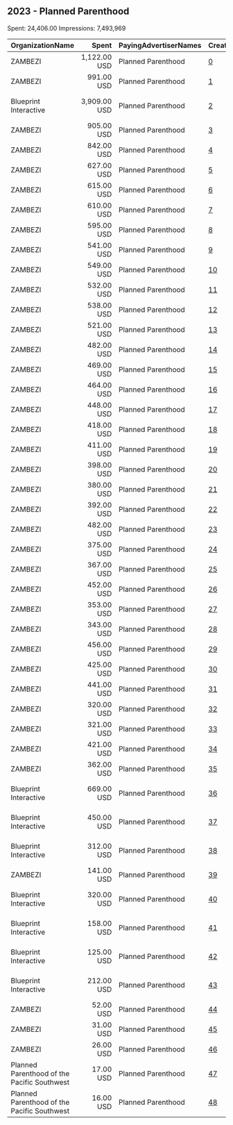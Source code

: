 ## 2023 - Planned Parenthood 
Spent: 24,406.00
Impressions: 7,493,969

|OrganizationName|Spent|PayingAdvertiserNames|CreativeUrls|Impressions|Genders|AgeBrackets|CountryCodes|BillingAddresses|CandidateBallotInformation|
|:---|---:|:---|:---|---:|:---|:---|:---|:---|:---|
|ZAMBEZI|1,122.00 USD|Planned Parenthood|[0](https://www.snap.com/political-ads/asset/9bd66d2cbf79002ba78460dfca3508b131f42c4aa9014314bb88d405bf5a51ce?mediaType=mp4)|448,433|FEMALE|18-29|united states|US||
|ZAMBEZI|991.00 USD|Planned Parenthood|[1](https://www.snap.com/political-ads/asset/5f9e59505b5c8a7089ffa715d6fb37de23527d6f5f9b3f5655eb922590cebd83?mediaType=mp4)|396,818|FEMALE|18-29|united states|US||
|Blueprint Interactive|3,909.00 USD|Planned Parenthood|[2](https://www.snap.com/political-ads/asset/879203b0fafb208096e612dc07831b9e3b12c239f597c41d5349768771c9ec38?mediaType=mp4)|389,607||18-35|united states|"1730 Rhode Island Ave NW Suite 1014,Washington,20036,US"||
|ZAMBEZI|905.00 USD|Planned Parenthood|[3](https://www.snap.com/political-ads/asset/bb3bd009c099bf086d23dd3ab26a9c44a56ef90f8434b179aade50917f92728a?mediaType=mp4)|362,528|FEMALE|18-29|united states|US||
|ZAMBEZI|842.00 USD|Planned Parenthood|[4](https://www.snap.com/political-ads/asset/8b697752f5f7abf5c25be6d5ffe108457f7855943cf06c387b03004a7f8cd7de?mediaType=mp4)|336,433|FEMALE|18-29|united states|US||
|ZAMBEZI|627.00 USD|Planned Parenthood|[5](https://www.snap.com/political-ads/asset/9bd66d2cbf79002ba78460dfca3508b131f42c4aa9014314bb88d405bf5a51ce?mediaType=mp4)|251,126|FEMALE|18-29|united states|US||
|ZAMBEZI|615.00 USD|Planned Parenthood|[6](https://www.snap.com/political-ads/asset/5f9e59505b5c8a7089ffa715d6fb37de23527d6f5f9b3f5655eb922590cebd83?mediaType=mp4)|246,970|FEMALE|18-29|united states|US||
|ZAMBEZI|610.00 USD|Planned Parenthood|[7](https://www.snap.com/political-ads/asset/9bd66d2cbf79002ba78460dfca3508b131f42c4aa9014314bb88d405bf5a51ce?mediaType=mp4)|232,827|FEMALE|18-29|united states|US||
|ZAMBEZI|595.00 USD|Planned Parenthood|[8](https://www.snap.com/political-ads/asset/9bd66d2cbf79002ba78460dfca3508b131f42c4aa9014314bb88d405bf5a51ce?mediaType=mp4)|231,247|FEMALE|18-29|united states|US||
|ZAMBEZI|541.00 USD|Planned Parenthood|[9](https://www.snap.com/political-ads/asset/bb3bd009c099bf086d23dd3ab26a9c44a56ef90f8434b179aade50917f92728a?mediaType=mp4)|216,970|FEMALE|18-29|united states|US||
|ZAMBEZI|549.00 USD|Planned Parenthood|[10](https://www.snap.com/political-ads/asset/5f9e59505b5c8a7089ffa715d6fb37de23527d6f5f9b3f5655eb922590cebd83?mediaType=mp4)|214,125|FEMALE|18-29|united states|US||
|ZAMBEZI|532.00 USD|Planned Parenthood|[11](https://www.snap.com/political-ads/asset/8b697752f5f7abf5c25be6d5ffe108457f7855943cf06c387b03004a7f8cd7de?mediaType=mp4)|213,362|FEMALE|18-29|united states|US||
|ZAMBEZI|538.00 USD|Planned Parenthood|[12](https://www.snap.com/political-ads/asset/bb3bd009c099bf086d23dd3ab26a9c44a56ef90f8434b179aade50917f92728a?mediaType=mp4)|205,501|FEMALE|18-29|united states|US||
|ZAMBEZI|521.00 USD|Planned Parenthood|[13](https://www.snap.com/political-ads/asset/5f9e59505b5c8a7089ffa715d6fb37de23527d6f5f9b3f5655eb922590cebd83?mediaType=mp4)|199,337|FEMALE|18-29|united states|US||
|ZAMBEZI|482.00 USD|Planned Parenthood|[14](https://www.snap.com/political-ads/asset/9bd66d2cbf79002ba78460dfca3508b131f42c4aa9014314bb88d405bf5a51ce?mediaType=mp4)|192,680|FEMALE|18-29|united states|US||
|ZAMBEZI|469.00 USD|Planned Parenthood|[15](https://www.snap.com/political-ads/asset/8b697752f5f7abf5c25be6d5ffe108457f7855943cf06c387b03004a7f8cd7de?mediaType=mp4)|182,944|FEMALE|18-29|united states|US||
|ZAMBEZI|464.00 USD|Planned Parenthood|[16](https://www.snap.com/political-ads/asset/bb3bd009c099bf086d23dd3ab26a9c44a56ef90f8434b179aade50917f92728a?mediaType=mp4)|180,673|FEMALE|18-29|united states|US||
|ZAMBEZI|448.00 USD|Planned Parenthood|[17](https://www.snap.com/political-ads/asset/5f9e59505b5c8a7089ffa715d6fb37de23527d6f5f9b3f5655eb922590cebd83?mediaType=mp4)|179,433|FEMALE|18-29|united states|US||
|ZAMBEZI|418.00 USD|Planned Parenthood|[18](https://www.snap.com/political-ads/asset/8b697752f5f7abf5c25be6d5ffe108457f7855943cf06c387b03004a7f8cd7de?mediaType=mp4)|167,641|FEMALE|18-29|united states|US||
|ZAMBEZI|411.00 USD|Planned Parenthood|[19](https://www.snap.com/political-ads/asset/8b697752f5f7abf5c25be6d5ffe108457f7855943cf06c387b03004a7f8cd7de?mediaType=mp4)|156,909|FEMALE|18-29|united states|US||
|ZAMBEZI|398.00 USD|Planned Parenthood|[20](https://www.snap.com/political-ads/asset/5f9e59505b5c8a7089ffa715d6fb37de23527d6f5f9b3f5655eb922590cebd83?mediaType=mp4)|154,712|FEMALE|18-29|united states|US||
|ZAMBEZI|380.00 USD|Planned Parenthood|[21](https://www.snap.com/political-ads/asset/bb3bd009c099bf086d23dd3ab26a9c44a56ef90f8434b179aade50917f92728a?mediaType=mp4)|152,238|FEMALE|18-29|united states|US||
|ZAMBEZI|392.00 USD|Planned Parenthood|[22](https://www.snap.com/political-ads/asset/9bd66d2cbf79002ba78460dfca3508b131f42c4aa9014314bb88d405bf5a51ce?mediaType=mp4)|151,371|FEMALE|18-29|united states|US||
|ZAMBEZI|482.00 USD|Planned Parenthood|[23](https://www.snap.com/political-ads/asset/9bd66d2cbf79002ba78460dfca3508b131f42c4aa9014314bb88d405bf5a51ce?mediaType=mp4)|146,880|FEMALE|18-29|united states|US||
|ZAMBEZI|375.00 USD|Planned Parenthood|[24](https://www.snap.com/political-ads/asset/9bd66d2cbf79002ba78460dfca3508b131f42c4aa9014314bb88d405bf5a51ce?mediaType=mp4)|146,164|FEMALE|18-29|united states|US||
|ZAMBEZI|367.00 USD|Planned Parenthood|[25](https://www.snap.com/political-ads/asset/5f9e59505b5c8a7089ffa715d6fb37de23527d6f5f9b3f5655eb922590cebd83?mediaType=mp4)|141,658|FEMALE|18-29|united states|US||
|ZAMBEZI|452.00 USD|Planned Parenthood|[26](https://www.snap.com/political-ads/asset/bb3bd009c099bf086d23dd3ab26a9c44a56ef90f8434b179aade50917f92728a?mediaType=mp4)|137,300|FEMALE|18-29|united states|US||
|ZAMBEZI|353.00 USD|Planned Parenthood|[27](https://www.snap.com/political-ads/asset/bb3bd009c099bf086d23dd3ab26a9c44a56ef90f8434b179aade50917f92728a?mediaType=mp4)|136,567|FEMALE|18-29|united states|US||
|ZAMBEZI|343.00 USD|Planned Parenthood|[28](https://www.snap.com/political-ads/asset/8b697752f5f7abf5c25be6d5ffe108457f7855943cf06c387b03004a7f8cd7de?mediaType=mp4)|133,401|FEMALE|18-29|united states|US||
|ZAMBEZI|456.00 USD|Planned Parenthood|[29](https://www.snap.com/political-ads/asset/8fc011f935ab99a123f5c69f41176a5060e30c3a7571d69381196db5920c24da?mediaType=mp4)|129,936|FEMALE|18-29|united states|US||
|ZAMBEZI|425.00 USD|Planned Parenthood|[30](https://www.snap.com/political-ads/asset/5f9e59505b5c8a7089ffa715d6fb37de23527d6f5f9b3f5655eb922590cebd83?mediaType=mp4)|129,362|FEMALE|18-29|united states|US||
|ZAMBEZI|441.00 USD|Planned Parenthood|[31](https://www.snap.com/political-ads/asset/6ed1119db6ed3c8cc4e6d95fde4fa6c668597c4b0eea235a7a895fd9bb78eab9?mediaType=mp4)|125,812|FEMALE|18-29|united states|US||
|ZAMBEZI|320.00 USD|Planned Parenthood|[32](https://www.snap.com/political-ads/asset/bb3bd009c099bf086d23dd3ab26a9c44a56ef90f8434b179aade50917f92728a?mediaType=mp4)|124,913|FEMALE|18-29|united states|US||
|ZAMBEZI|321.00 USD|Planned Parenthood|[33](https://www.snap.com/political-ads/asset/8b697752f5f7abf5c25be6d5ffe108457f7855943cf06c387b03004a7f8cd7de?mediaType=mp4)|124,069|FEMALE|18-29|united states|US||
|ZAMBEZI|421.00 USD|Planned Parenthood|[34](https://www.snap.com/political-ads/asset/f55af86197b84e9b931e5842571faee7680f95661a67acca0e7646ad1fed50d4?mediaType=mp4)|119,868|FEMALE|18-29|united states|US||
|ZAMBEZI|362.00 USD|Planned Parenthood|[35](https://www.snap.com/political-ads/asset/8b697752f5f7abf5c25be6d5ffe108457f7855943cf06c387b03004a7f8cd7de?mediaType=mp4)|110,024|FEMALE|18-29|united states|US||
|Blueprint Interactive|669.00 USD|Planned Parenthood|[36](https://www.snap.com/political-ads/asset/c0a85258bcf4aef0351c84c285a596d57a0661b4d241e235a179ca07f6399022?mediaType=mp4)|85,033||18+|united states|"1730 Rhode Island Ave NW Suite 1014,Washington,20036,US"||
|Blueprint Interactive|450.00 USD|Planned Parenthood|[37](https://www.snap.com/political-ads/asset/c0a85258bcf4aef0351c84c285a596d57a0661b4d241e235a179ca07f6399022?mediaType=mp4)|46,381||18-35|united states|"1730 Rhode Island Ave NW Suite 1014,Washington,20036,US"||
|Blueprint Interactive|312.00 USD|Planned Parenthood|[38](https://www.snap.com/political-ads/asset/ef4e2c7be69c6a7a565410b4681a43a48bc4af3074d2558d9574a9a10987ee56?mediaType=mp4)|42,206||18+|united states|"1730 Rhode Island Ave NW Suite 1014,Washington,20036,US"||
|ZAMBEZI|141.00 USD|Planned Parenthood|[39](https://www.snap.com/political-ads/asset/79a6bb6f3fc2050bd4fbeb8bc4aa3992cf5fb7832d7c20a112c9b0708ebf1e62?mediaType=mp4)|36,308|FEMALE|18-29|united states|US||
|Blueprint Interactive|320.00 USD|Planned Parenthood|[40](https://www.snap.com/political-ads/asset/f6723ac87f4b212df617f3f5a32e4926e9d98da3b53f0fed6a244179b1ac05a9?mediaType=mp4)|34,535||18-35|united states|"1730 Rhode Island Ave NW Suite 1014,Washington,20036,US"||
|Blueprint Interactive|158.00 USD|Planned Parenthood|[41](https://www.snap.com/political-ads/asset/ef4e2c7be69c6a7a565410b4681a43a48bc4af3074d2558d9574a9a10987ee56?mediaType=mp4)|19,419||18-35|united states|"1730 Rhode Island Ave NW Suite 1014,Washington,20036,US"||
|Blueprint Interactive|125.00 USD|Planned Parenthood|[42](https://www.snap.com/political-ads/asset/f6723ac87f4b212df617f3f5a32e4926e9d98da3b53f0fed6a244179b1ac05a9?mediaType=mp4)|18,642||18+|united states|"1730 Rhode Island Ave NW Suite 1014,Washington,20036,US"||
|Blueprint Interactive|212.00 USD|Planned Parenthood|[43](https://www.snap.com/political-ads/asset/879203b0fafb208096e612dc07831b9e3b12c239f597c41d5349768771c9ec38?mediaType=mp4)|16,487||18+|united states|"1730 Rhode Island Ave NW Suite 1014,Washington,20036,US"||
|ZAMBEZI|52.00 USD|Planned Parenthood|[44](https://www.snap.com/political-ads/asset/97c01318698f2d79c5825f73d32911e20cc4f66ed1fdb9dd6fa2113d51c2502c?mediaType=mp4)|9,852|FEMALE|18-29|united states|US||
|ZAMBEZI|31.00 USD|Planned Parenthood|[45](https://www.snap.com/political-ads/asset/b80b19fdfc1c6ae9341decec391ad12e168c78b00240dfc6d8792807250cc4f5?mediaType=mp4)|6,487|FEMALE|18-29|united states|US||
|ZAMBEZI|26.00 USD|Planned Parenthood|[46](https://www.snap.com/political-ads/asset/27150332e96c8324a4568bd3cf6b9ec245bb47a27592c59634d91b56f160d71b?mediaType=mp4)|5,353|FEMALE|18-29|united states|US||
|Planned Parenthood of the Pacific Southwest|17.00 USD|Planned Parenthood|[47](https://www.snap.com/political-ads/asset/cdad92f39ad740ad280a13e44ee60a3e664fd5f00974697274afa892fe1d9929?mediaType=mp4)|1,775||18-30|united states|"1075 Camino del Rio South,San Diego,92108,US"||
|Planned Parenthood of the Pacific Southwest|16.00 USD|Planned Parenthood|[48](https://www.snap.com/political-ads/asset/3ebb4f4a5f4a39d3be21c311c0cd9be3a3858bbdd57cfefc5c43cd81fcb4957d?mediaType=mp4)|1,652||18-30|united states|"1075 Camino del Rio South,San Diego,92108,US"|STD Campaign April 2023|
